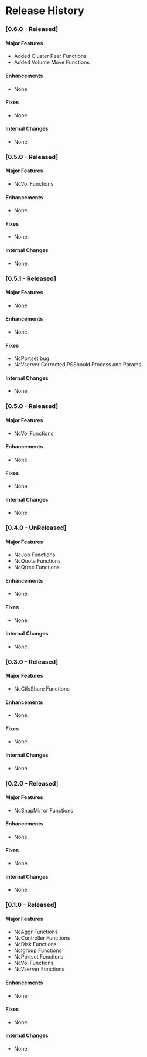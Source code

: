 # Release History
### [0.6.0 - Released]

#### Major Features

- Added Cluster Peer Functions
- Added Volume Move Functions

#### Enhancements

- None

#### Fixes

- None

#### Internal Changes

- None.
### [0.5.0 - Released]

#### Major Features

- NcVol Functions

#### Enhancements

- None.

#### Fixes

- None.

#### Internal Changes

- None.

### [0.5.1 - Released]

#### Major Features

- None

#### Enhancements

- None.

#### Fixes

- NcPortset bug
- NcVserver Corrected PSShould Process and Params

#### Internal Changes

- None.
### [0.5.0 - Released]

#### Major Features

- NcVol Functions

#### Enhancements

- None.

#### Fixes

- None.

#### Internal Changes

- None.

### [0.4.0 - UnReleased]

#### Major Features

- NcJob Functions
- NcQuota Functions
- NcQtree Functions

#### Enhancements

- None.

#### Fixes

- None.

#### Internal Changes

- None.

### [0.3.0 - Released]

#### Major Features

- NcCifsShare Functions

#### Enhancements

- None.

#### Fixes

- None.

#### Internal Changes

- None.

### [0.2.0 - Released]

#### Major Features

- NcSnapMirror Functions

#### Enhancements

- None.

#### Fixes

- None.

#### Internal Changes

- None.

### [0.1.0 - Released]

#### Major Features

- NcAggr Functions
- NcController Functions
- NcDisk Functions
- NcIgroup Functions
- NcPortset Functions
- NcVol Functions
- NcVserver Functions

#### Enhancements

- None.

#### Fixes

- None.

#### Internal Changes

- None.
